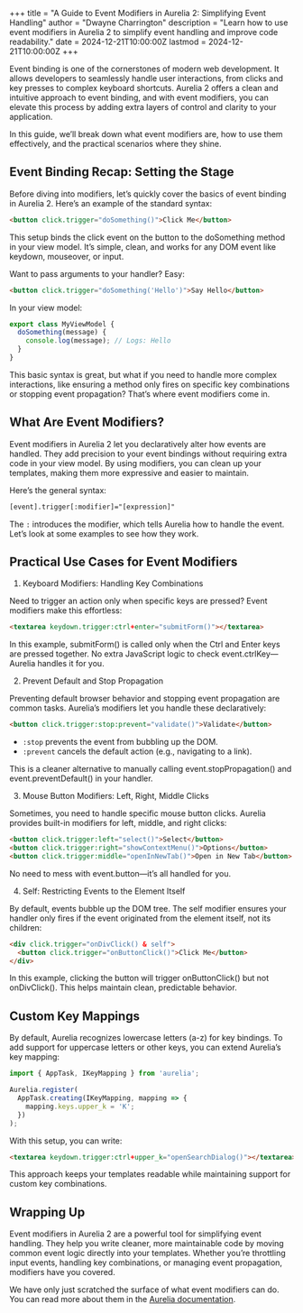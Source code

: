 +++
title = "A Guide to Event Modifiers in Aurelia 2: Simplifying Event Handling"
author = "Dwayne Charrington"
description = "Learn how to use event modifiers in Aurelia 2 to simplify event handling and improve code readability."
date = 2024-12-21T10:00:00Z
lastmod = 2024-12-21T10:00:00Z
+++

Event binding is one of the cornerstones of modern web development. It allows developers to seamlessly handle user interactions, from clicks and key presses to complex keyboard shortcuts. Aurelia 2 offers a clean and intuitive approach to event binding, and with event modifiers, you can elevate this process by adding extra layers of control and clarity to your application.

In this guide, we’ll break down what event modifiers are, how to use them effectively, and the practical scenarios where they shine.

## Event Binding Recap: Setting the Stage

Before diving into modifiers, let’s quickly cover the basics of event binding in Aurelia 2. Here’s an example of the standard syntax:

```html
<button click.trigger="doSomething()">Click Me</button>
```

This setup binds the click event on the button to the doSomething method in your view model. It’s simple, clean, and works for any DOM event like keydown, mouseover, or input.

Want to pass arguments to your handler? Easy:

```html
<button click.trigger="doSomething('Hello')">Say Hello</button>
```

In your view model:

```typescript
export class MyViewModel {
  doSomething(message) {
    console.log(message); // Logs: Hello
  }
}
```

This basic syntax is great, but what if you need to handle more complex interactions, like ensuring a method only fires on specific key combinations or stopping event propagation? That’s where event modifiers come in.

## What Are Event Modifiers?

Event modifiers in Aurelia 2 let you declaratively alter how events are handled. They add precision to your event bindings without requiring extra code in your view model. By using modifiers, you can clean up your templates, making them more expressive and easier to maintain.

Here’s the general syntax:

```html
[event].trigger[:modifier]="[expression]"
```

The `:` introduces the modifier, which tells Aurelia how to handle the event. Let’s look at some examples to see how they work.

## Practical Use Cases for Event Modifiers

1. Keyboard Modifiers: Handling Key Combinations

Need to trigger an action only when specific keys are pressed? Event modifiers make this effortless:

```html
<textarea keydown.trigger:ctrl+enter="submitForm()"></textarea>
```

In this example, submitForm() is called only when the Ctrl and Enter keys are pressed together. No extra JavaScript logic to check event.ctrlKey—Aurelia handles it for you.

2. Prevent Default and Stop Propagation

Preventing default browser behavior and stopping event propagation are common tasks. Aurelia’s modifiers let you handle these declaratively:

```html
<button click.trigger:stop:prevent="validate()">Validate</button>
```

- `:stop` prevents the event from bubbling up the DOM.
- `:prevent` cancels the default action (e.g., navigating to a link).

This is a cleaner alternative to manually calling event.stopPropagation() and event.preventDefault() in your handler.

3. Mouse Button Modifiers: Left, Right, Middle Clicks

Sometimes, you need to handle specific mouse button clicks. Aurelia provides built-in modifiers for left, middle, and right clicks:

```html
<button click.trigger:left="select()">Select</button>
<button click.trigger:right="showContextMenu()">Options</button>
<button click.trigger:middle="openInNewTab()">Open in New Tab</button>
```

No need to mess with event.button—it’s all handled for you.

4. Self: Restricting Events to the Element Itself

By default, events bubble up the DOM tree. The self modifier ensures your handler only fires if the event originated from the element itself, not its children:

```html
<div click.trigger="onDivClick() & self">
  <button click.trigger="onButtonClick()">Click Me</button>
</div>
```

In this example, clicking the button will trigger onButtonClick() but not onDivClick(). This helps maintain clean, predictable behavior.

## Custom Key Mappings

By default, Aurelia recognizes lowercase letters (a-z) for key bindings. To add support for uppercase letters or other keys, you can extend Aurelia’s key mapping:

```typescript
import { AppTask, IKeyMapping } from 'aurelia';

Aurelia.register(
  AppTask.creating(IKeyMapping, mapping => {
    mapping.keys.upper_k = 'K';
  })
);
```

With this setup, you can write:

```html
<textarea keydown.trigger:ctrl+upper_k="openSearchDialog()"></textarea>
```

This approach keeps your templates readable while maintaining support for custom key combinations.

## Wrapping Up

Event modifiers in Aurelia 2 are a powerful tool for simplifying event handling. They help you write cleaner, more maintainable code by moving common event logic directly into your templates. Whether you’re throttling input events, handling key combinations, or managing event propagation, modifiers have you covered.

We have only just scratched the surface of what event modifiers can do. You can read more about them in the [Aurelia documentation](https://docs.aurelia.io/templates/overview/event-binding#event-modifiers).
